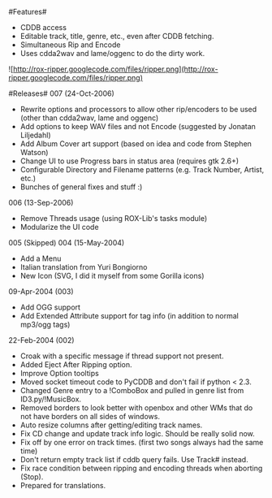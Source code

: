 #Features#

  * CDDB access
  * Editable track, title, genre, etc., even after CDDB fetching.
  * Simultaneous Rip and Encode
  * Uses cdda2wav and lame/oggenc to do the dirty work.

![http://rox-ripper.googlecode.com/files/ripper.png](http://rox-ripper.googlecode.com/files/ripper.png)

#Releases#
007 (24-Oct-2006)

  * Rewrite options and processors to allow other rip/encoders to be used (other than cdda2wav, lame and oggenc)
  * Add options to keep WAV files and not Encode (suggested by Jonatan Liljedahl)
  * Add Album Cover art support (based on idea and code from Stephen Watson)
  * Change UI to use Progress bars in status area (requires gtk 2.6+)
  * Configurable Directory and Filename patterns (e.g. Track Number, Artist, etc.)
  * Bunches of general fixes and stuff :)

006 (13-Sep-2006)

  * Remove Threads usage (using ROX-Lib's tasks module)
  * Modularize the UI code

005 (Skipped)
004 (15-May-2004)

  * Add a Menu
  * Italian translation from Yuri Bongiorno
  * New Icon (SVG, I did it myself from some Gorilla icons)

09-Apr-2004 (003)

  * Add OGG support
  * Add Extended Attribute support for tag info (in addition to normal mp3/ogg tags)

22-Feb-2004 (002)

  * Croak with a specific message if thread support not present.
  * Added Eject After Ripping option.
  * Improve Option tooltips
  * Moved socket timeout code to PyCDDB and don't fail if python < 2.3.
  * Changed Genre entry to a !ComboBox and pulled in genre list from ID3.py/!MusicBox.
  * Removed borders to look better with openbox and other WMs that do not have borders on all sides of windows.
  * Auto resize columns after getting/editing track names.
  * Fix CD change and update track info logic. Should be really solid now.
  * Fix off by one error on track times. (first two songs always had the same time)
  * Don't return empty track list if cddb query fails. Use Track# instead.
  * Fix race condition between ripping and encoding threads when aborting (Stop).
  * Prepared for translations.
